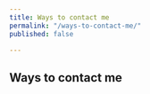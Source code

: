 ```yaml
---
title: Ways to contact me
permalink: "/ways-to-contact-me/"
published: false

---
```

## Ways to contact me
